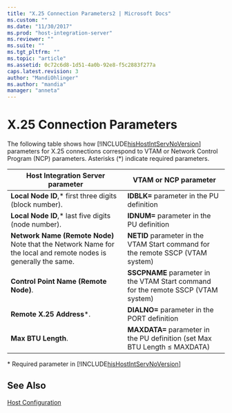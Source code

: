 ```yaml
---
title: "X.25 Connection Parameters2 | Microsoft Docs"
ms.custom: ""
ms.date: "11/30/2017"
ms.prod: "host-integration-server"
ms.reviewer: ""
ms.suite: ""
ms.tgt_pltfrm: ""
ms.topic: "article"
ms.assetid: 0c72c6d8-1d51-4a0b-92e8-f5c2883f277a
caps.latest.revision: 3
author: "MandiOhlinger"
ms.author: "mandia"
manager: "anneta"
---
```

# X.25 Connection Parameters
The following table shows how [!INCLUDE[hisHostIntServNoVersion](../includes/hishostintservnoversion-md.md)] parameters for X.25 connections correspond to VTAM or Network Control Program (NCP) parameters. Asterisks (*) indicate required parameters.  
  
|Host Integration Server parameter|VTAM or NCP parameter|  
|---------------------------------------|---------------------------|  
|**Local Node ID**,* first three digits (block number).|**IDBLK=** parameter in the PU definition|  
|**Local Node ID**,* last five digits (node number).|**IDNUM=** parameter in the PU definition|  
|**Network Name (Remote Node)** Note that the Network Name for the local and remote nodes is generally the same.|**NETID** parameter in the VTAM Start command for the remote SSCP (VTAM system)|  
|**Control Point Name (Remote Node)**.|**SSCPNAME** parameter in the VTAM Start command for the remote SSCP (VTAM system)|  
|**Remote X.25 Address***.|**DIALNO=** parameter in the PORT definition|  
|**Max BTU Length**.|**MAXDATA=** parameter in the PU definition (set Max BTU Length ≤ MAXDATA)|  
  
 \* Required parameter in [!INCLUDE[hisHostIntServNoVersion](../includes/hishostintservnoversion-md.md)]  
  
## See Also  
 [Host Configuration](../core/host-configuration1.md)